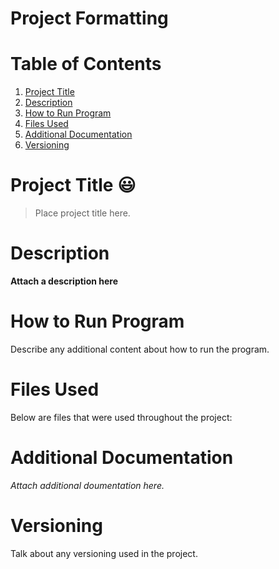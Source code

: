 # Project Formatting

# Table of Contents
1. [Project Title](#Project-Title)
2. [Description](#Description)
3. [How to Run Program](#How-to-run-program)
4. [Files Used](#files-used)
5. [Additional Documentation](#additional-documentation)
6. [Versioning](#versioning)
   
# Project Title 😃
> Place project title here.

# Description
**Attach a description here**

# How to Run Program
Describe any additional content about how to run the program.

# Files Used
Below are files that were used throughout the project:

# Additional Documentation
*Attach additional doumentation here.*

# Versioning
Talk about any versioning used in the project.

